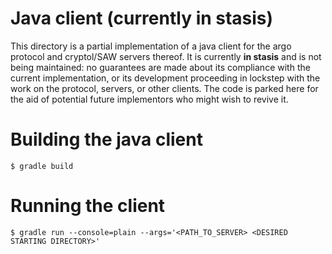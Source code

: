 # Java client (currently in stasis)

This directory is a partial implementation of a java client for the argo
protocol and cryptol/SAW servers thereof. It is currently **in stasis** and is
not being maintained: no guarantees are made about its compliance with the
current implementation, or its development proceeding in lockstep with the work
on the protocol, servers, or other clients. The code is parked here for the aid
of potential future implementors who might wish to revive it.

# Building the java client

```
$ gradle build
```

# Running the client

```
$ gradle run --console=plain --args='<PATH_TO_SERVER> <DESIRED STARTING DIRECTORY>'
```
